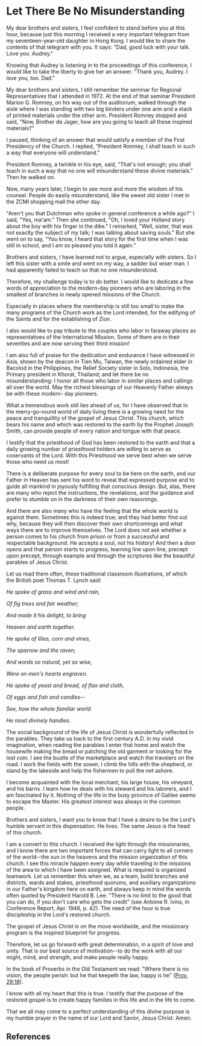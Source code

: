 # Let There Be No Misunderstanding

My dear brothers and sisters, I feel confident to stand before you at this
hour, because just this morning I received a very important telegram from my
seventeen-year-old daughter in Hong Kong. I would like to share the contents
of that telegram with you. It says: "Dad, good luck with your talk. Love you.
Audrey."

Knowing that Audrey is listening in to the proceedings of this conference, I
would like to take the liberty to give her an answer. "Thank you, Audrey. I
love you, too. Dad."

My dear brothers and sisters, I still remember the seminar for Regional
Representatives that I attended in 1972. At the end of that seminar President
Marion G. Romney, on his way out of the auditorium, walked through the aisle
where I was standing with two big binders under one arm and a stack of printed
materials under the other arm. President Romney stopped and said, "Now,
Brother de Jager, how are you going to teach all these inspired materials?"

I paused, thinking of an answer that would satisfy a member of the First
Presidency of the Church. I replied, "President Romney, I shall teach in such
a way that everyone will understand."

President Romney, a twinkle in his eye, said, "That's not enough; you shall
teach in such a way that no one will misunderstand these divine materials."
Then he walked on.

Now, many years later, I begin to see more and more the wisdom of his counsel.
People do easily misunderstand, like the sweet old sister I met in the ZCMI
shopping mall the other day.

"Aren't you that Dutchman who spoke in general conference a while ago?" I
said, "Yes, ma'am." Then she continued, "Oh, I loved your Holland story about
the boy with his finger in the dike." I remarked, "Well, sister, that was not
exactly the subject of my talk; I was talking about saving souls." But she
went on to say, "You know, I heard that story for the first time when I was
still in school, and I am so pleased you told it again."

Brothers and sisters, I have learned not to argue, especially with sisters. So
I left this sister with a smile and went on my way, a sadder but wiser man. I
had apparently failed to teach so that no one misunderstood.

Therefore, my challenge today is to do better. I would like to dedicate a few
words of appreciation to the modern-day pioneers who are laboring in the
smallest of branches in newly opened missions of the Church.

Especially in places where the membership is still too small to make the many
programs of the Church work as the Lord intended, for the edifying of the
Saints and for the establishing of Zion.

I also would like to pay tribute to the couples who labor in faraway places as
representatives of the International Mission. Some of them are in their
seventies and are now serving their third mission!

I am also full of praise for the dedication and endurance I have witnessed in
Asia, shown by the deacon in Tien Mu, Taiwan, the newly ordained elder in
Bacolod in the Philippines, the Relief Society sister in Solo, Indonesia, the
Primary president in Khorat, Thailand; and let there be no misunderstanding: I
honor all those who labor in similar places and callings all over the world.
May the richest blessings of our Heavenly Father always be with these modern-
day pioneers.

What a tremendous work still lies ahead of us, for I have observed that in the
merry-go-round world of daily living there is a growing need for the peace and
tranquillity of the gospel of Jesus Christ. This church, which bears his name
and which was restored to the earth by the Prophet Joseph Smith, can provide
people of every nation and tongue with that peace.

I testify that the priesthood of God has been restored to the earth and that a
daily growing number of priesthood holders are willing to serve as coservants
of the Lord. With this Priesthood we serve best when we serve those who need
us most!

There is a deliberate purpose for every soul to be here on the earth, and our
Father in Heaven has sent his word to reveal that expressed purpose and to
guide all mankind in joyously fulfilling that conscious design. But, alas,
there are many who reject the instructions, the revelations, and the guidance
and prefer to stumble on in the darkness of their own reasonings.

And there are also many who have the feeling that the whole world is against
them. Sometimes this is indeed true; and they had better find out why, because
they will then discover their own shortcomings and what ways there are to
improve themselves. The Lord does not ask whether a person comes to his church
from prison or from a successful and respectable background. He accepts a
soul, not his history! And then a door opens and that person starts to
progress, learning line upon line, precept upon precept, through example and
through the scriptures like the beautiful parables of Jesus Christ.

Let us read them often, these traditional classroom illustrations, of which
the British poet Thomas T. Lynch said:

_He spoke of grass and wind and rain,_

_Of fig trees and fair weather;_

_And made it his delight, to bring_

_Heaven and earth together._

_He spoke of lilies, corn and vines,_

_The sparrow and the raven;_

_And words so natural, yet so wise,_

_Were on men's hearts engraven._

_He spoke of yeast and bread, of flax and cloth,_

_Of eggs and fish and candles--_

_See, how the whole familiar world_

_He most divinely handles._

The social background of the life of Jesus Christ is wonderfully reflected in
the parables. They take us back to the first century A.D. In my vivid
imagination, when reading the parables I enter that home and watch the
housewife making the bread or patching the old garment or looking for the lost
coin. I see the bustle of the marketplace and watch the travelers on the road.
I work the fields with the sower, I climb the hills with the shepherd, or
stand by the lakeside and help the fishermen to pull the net ashore.

I become acquainted with the local merchant, his large house, his vineyard,
and his barns. I learn how he deals with his steward and his laborers, and I
am fascinated by it. Nothing of the life in the busy province of Galilee seems
to escape the Master. His greatest interest was always in the common people.

Brothers and sisters, I want you to know that I have a desire to be the Lord's
humble servant in this dispensation. He lives. The same Jesus is the head of
this church.

I am a convert to this church. I received the light through the missionaries,
and I know there are two important forces that can carry light to all corners
of the world--the sun in the heavens and the mission organization of this
church. I see this miracle happen every day while traveling in the missions of
the area to which I have been assigned. What is required is organized
teamwork. Let us remember this when we, as a team, build branches and
districts, wards and stakes, priesthood quorums, and auxiliary organizations
in our Father's kingdom here on earth, and always keep in mind the words often
quoted by President Harold B. Lee: "There is no limit to the good that you can
do, if you don't care who gets the credit" (see Antoine R. Ivins, in
Conference Report, Apr. 1946, p. 42). The need of the hour is true
discipleship in the Lord's restored church.

The gospel of Jesus Christ is on the move worldwide, and the missionary
program is the inspired blueprint for progress.

Therefore, let us go forward with great determination, in a spirit of love and
unity. That is our best source of motivation--to do the work with all our
might, mind, and strength, and make people really happy.

In the book of Proverbs in the Old Testament we read: "Where there is no
vision, the people perish: but he that keepeth the law, happy is he" ([Prov.
29:18](/scriptures/ot/prov/29.18?lang=eng#17)).

I know with all my heart that this is true. I testify that the purpose of the
restored gospel is to create happy families in this life and in the life to
come.

That we all may come to a perfect understanding of this divine purpose is my
humble prayer in the name of our Lord and Savior, Jesus Christ. Amen.

## References

